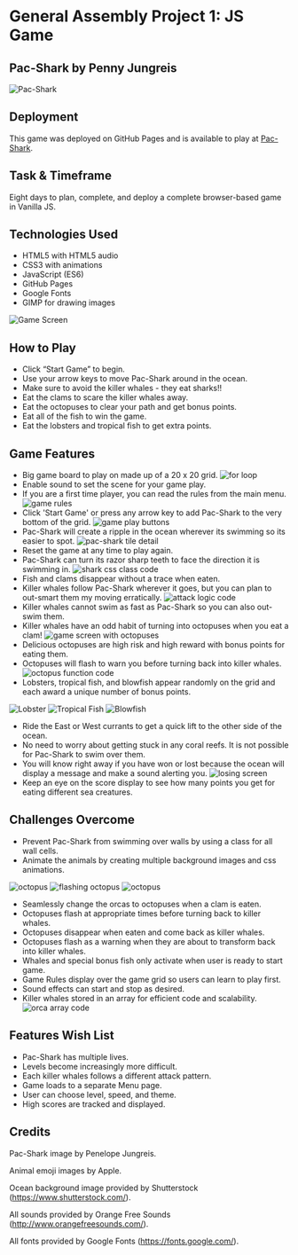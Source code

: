 # General Assembly Project 1: JS Game
## Pac-Shark by Penny Jungreis

![Pac-Shark](./images/shark-e.png)
## Deployment
This game was deployed on GitHub Pages and is available to play at [Pac-Shark](https://penelopecj.github.io/pac-shark/).

## Task & Timeframe
Eight days to plan, complete, and deploy a complete browser-based game in Vanilla JS. 

## Technologies Used
* HTML5 with HTML5 audio
* CSS3 with animations
* JavaScript (ES6)
* GitHub Pages
* Google Fonts
* GIMP for drawing images

![Game Screen](./images/Screenshot%202021-02-09%20at%2017.04.00.png)

## How to Play
* Click “Start Game” to begin.
* Use your arrow keys to move Pac-Shark around in the ocean.
* Make sure to avoid the killer whales - they eat sharks!!
* Eat the clams to scare the killer whales away.
* Eat the octopuses to clear your path and get bonus points.
* Eat all of the fish to win the game.
* Eat the lobsters and tropical fish to get extra points.  

## Game Features
* Big game board to play on made up of a 20 x 20 grid.
![for loop](./images/Screenshot%202021-02-09%20at%2017.43.39.png)
* Enable sound to set the scene for your game play.
* If you are a first time player, you can read the rules from the main menu.
![game rules](./images/Screenshot%202021-02-09%20at%2017.24.31.png)
* Click 'Start Game' or press any arrow key to add Pac-Shark to the very bottom of the grid.
![game play buttons](./images/Screenshot%202021-02-09%20at%2017.04.00%20copy.png)
* Pac-Shark will create a ripple in the ocean wherever its swimming so its easier to spot.
![pac-shark tile detail](./images/Screenshot%202021-02-09%20at%2017.29.28.png)
* Reset the game at any time to play again.
* Pac-Shark can turn its razor sharp teeth to face the direction it is swimming in.
![shark css class code](./images/Screenshot%202021-02-09%20at%2017.31.03.png)
* Fish and clams disappear without a trace when eaten.
* Killer whales follow Pac-Shark wherever it goes, but you can plan to out-smart them my moving erratically.
![attack logic code](./images/Screenshot%202021-02-09%20at%2017.33.48.png)
* Killer whales cannot swim as fast as Pac-Shark so you can also out-swim them.
* Killer whales have an odd habit of turning into octopuses when you eat a clam!
![game screen with octopuses](./images/Screenshot%202021-02-09%20at%2017.06.00.png)
* Delicious octopuses are high risk and high reward with bonus points for eating them.
* Octopuses will flash to warn you before turning back into killer whales.
![octopus function code](./images/Screenshot%202021-02-09%20at%2017.35.30.png)
* Lobsters, tropical fish, and blowfish appear randomly on the grid and each award a unique number of bonus points.

![Lobster](./images/lobster.png)
![Tropical Fish](./images/tropical.png)
![Blowfish](./images/blowfish.png)
* Ride the East or West currants to get a quick lift to the other side of the ocean.
* No need to worry about getting stuck in any coral reefs. It is not possible for Pac-Shark to swim over them.
* You will know right away if you have won or lost because the ocean will display a message and make a sound alerting you.
![losing screen](./images/Screenshot%202021-02-09%20at%2017.04.27.png)
* Keep an eye on the score display to see how many points you get for eating different sea creatures.

## Challenges Overcome
* Prevent Pac-Shark from swimming over walls by using a class for all wall cells.
* Animate the animals by creating multiple background images and css animations.

![octopus](./images/octopus.png)
![flashing octopus](./images/octopus-flash.png)
![octopus](./images/octopus-swag.png)
* Seamlessly change the orcas to octopuses when a clam is eaten.
* Octopuses flash at appropriate times before turning back to killer whales.
* Octopuses disappear when eaten and come back as killer whales.
* Octopuses flash as a warning when they are about to transform back into killer whales.
* Whales and special bonus fish only activate when user is ready to start game.
* Game Rules display over the game grid so users can learn to play first.
* Sound effects can start and stop as desired.
* Killer whales stored in an array for efficient code and scalability.
![orca array code](./images/Screenshot%202021-02-09%20at%2017.41.33.png)

## Features Wish List
* Pac-Shark has multiple lives.
* Levels become increasingly more difficult.
* Each killer whales follows a different attack pattern.
* Game loads to a separate Menu page.
* User can choose level, speed, and theme.
* High scores are tracked and displayed.

## Credits
Pac-Shark image by Penelope Jungreis.

Animal emoji images by Apple.

Ocean background image provided by Shutterstock (https://www.shutterstock.com/).

All sounds provided by Orange Free Sounds (http://www.orangefreesounds.com/).

All fonts provided by Google Fonts (https://fonts.google.com/).

